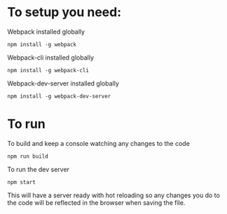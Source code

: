 
# To setup you need:
Webpack installed globally
```
npm install -g webpack
```

Webpack-cli installed globally
```
npm install -g webpack-cli
```

Webpack-dev-server installed globally
```
npm install -g webpack-dev-server
```

# To run

To build and keep a console watching any changes to the code
```
npm run build
```

To run the dev server
```
npm start
```

This will have a server ready with hot reloading so any changes you do to the code will be reflected in the browser when saving the file.